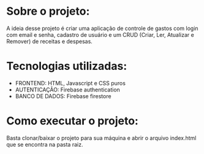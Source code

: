 # Sobre o projeto:

A ideia desse projeto é criar uma aplicação de controle de gastos com login com email e senha, cadastro de usuário e um CRUD (Criar, Ler, Atualizar e Remover) de receitas e despesas.

# Tecnologias utilizadas:

* FRONTEND: HTML, Javascript e CSS puros
* AUTENTICAÇÃO: Firebase authentication
* BANCO DE DADOS: Firebase firestore

# Como executar o projeto:

Basta clonar/baixar o projeto para sua máquina e abrir o arquivo index.html que se encontra na pasta raiz.